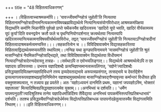 +++
title = "48 विहितत्वाधिकरणम्"

+++
।।विहितत्वाच्चाश्रमकर्मापि।। 'यावज्जीवमग्निहोत्रं जुहोती'ति नित्यतया विहितानामग्निहोत्रादीनामनित्यकामनाविषयब्रह्मविद्यार्थत्वे नित्यानित्यसंयोगविरोधात् आश्रमकर्मापेक्षया विद्यार्थानि कर्माणि भिन्नानीति पूर्वपक्षे प्राप्ते यथैकस्यैव खदिरत्वस्य 'खादिरो यूपो भवति, खादिरं वीर्यकामस्य यूपं कुर्या'दिति वचनद्वयेन क्रतौ फले च पृथग्विनियोगदर्शनात् क्रत्वर्थतया नित्यस्यापि खदिरत्वस्यानित्यकामनाविषयवीर्यार्थत्वाविरोधः, तद्वत् 'यावज्जीवमग्निहोत्रं जुहोती'ति नित्यतयाऽग्निहोत्रादीनां विहितत्वादाश्रमकर्मत्वमप्यस्ति।।।।सहकारित्वेन च ।। विविदिषावाक्येन विद्यासहकारितया विहितत्वाद्विद्यार्थत्वमप्यस्तीति स्थापितम्।।नन्विह यथा कुण्डपायिनामयने 'मासमग्निहोत्रं जुहोती'ति श्रुतं मासाग्निहोत्रं नैयमिकाग्निहोत्राद्भिद्यते, तथा विविदिषावाक्येन विद्यार्थतया विधीयमानं नित्यादग्निहोत्रादेरन्यदेवास्तु तत्राह- ।।सर्वथाऽपि त एवोभयलिङ्गात्।। विद्यार्थत्वे आश्रमार्थत्वेऽपि त एव यज्ञादयः प्रतिपत्तव्याः। उभयत्र यज्ञादिशब्दैः प्रत्यभिज्ञाप्यमानत्वरूपलिंगात्, 'यज्ञेने'त्यादिशब्दैः प्रसिद्धयज्ञादिविलक्षणयज्ञादिविधाने तस्य द्रव्यदेवताद्यभावे अरूपत्वप्रसंगात्, तत्सद्भावे च देवतोद्देशेन द्रव्यत्यागत्वरूपयज्ञशब्दप्रवृत्तिनिमित्तेन यज्ञशब्दमुख्यार्थतया मासाग्निहोत्रवद्गौण्यावृत्त्या कर्मान्तरं विधीयत इति वक्तुमशक्यत्वात्, न तन्न्याय इह प्रवर्तते। अतः 'यज्ञोऽध्ययनं दानमिति प्रथमः, यज्ञानां जपयज्ञोऽस्मि, भोक्तारं यज्ञतपसा' मित्यादिष्विवप्रसिद्धयज्ञपरत्वमेव युक्तम्।।।अनभिभवं च दर्शयति।। 'धर्मेण पापमपनुदती'त्यादिश्रुतिश्च तानेव यज्ञादिधर्मान्निर्दिश्य तैर्विद्याया अनभिभवं पापकर्मभिरुत्पत्तिप्रतिबन्धाभावं" दर्शयति। ततश्च प्रसिद्धस्यैवाग्निहोत्रादेर्धर्मस्य विद्योत्पत्तिप्रतिबन्धक पापापनोदहेतुत्वात्तस्यैव विद्यांगत्वमिति स्थितम्।। ।।इति विहितत्वाधिकरणम्।।